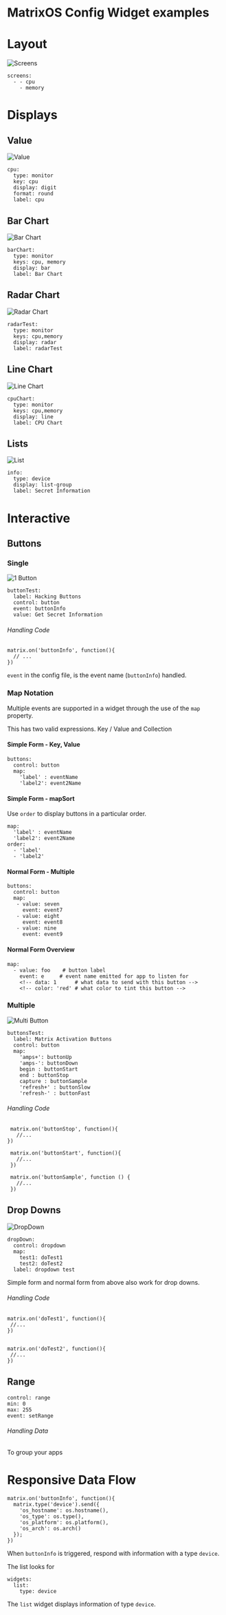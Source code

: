 # MatrixOS Config Widget examples

# Layout
![Screens](img/screens.png)
```
screens:
  - - cpu
    - memory
```

# Displays

## Value
![Value](img/value.png)
```
cpu:
  type: monitor
  key: cpu
  display: digit
  format: round
  label: cpu
```

## Bar Chart
![Bar Chart](img/bar.png)
```
barChart:
  type: monitor
  keys: cpu, memory
  display: bar
  label: Bar Chart
```

## Radar Chart
![Radar Chart](img/radar.png)
```
radarTest:
  type: monitor
  keys: cpu,memory
  display: radar
  label: radarTest
```

## Line Chart
![Line Chart](img/line.png)
```
cpuChart:
  type: monitor
  keys: cpu,memory
  display: line
  label: CPU Chart
```

## Lists
![List](img/secret.png)
```
info:
  type: device
  display: list-group
  label: Secret Information
```

# Interactive

## Buttons

### Single
![1 Button](img/1but.png)
```
buttonTest:
  label: Hacking Buttons
  control: button
  event: buttonInfo
  value: Get Secret Information
```
###### Handling Code
```
matrix.on('buttonInfo', function(){
  // ...
})
```
`event` in the config file, is the event name (`buttonInfo`) handled.


### Map Notation
Multiple events are supported in a widget through the use of the `map` property.

This has two valid expressions. Key / Value and Collection

#### Simple Form - Key, Value
```
buttons:
  control: button
  map:
    'label' : eventName
    'label2': event2Name
```


#### Simple Form - mapSort
Use `order` to display buttons in a particular order.

```
map:
  'label' : eventName
  'label2': event2Name
order:
  - 'label'
  - 'label2'
```

#### Normal Form - Multiple
```
buttons:
  control: button
  map:
   - value: seven
     event: event7
   - value: eight
     event: event8
   - value: nine
     event: event9
```

#### Normal Form Overview
```
map:
  - value: foo    # button label
    event: e     # event name emitted for app to listen for
    <!-- data: 1      # what data to send with this button -->
    <!-- color: 'red' # what color to tint this button -->
```

### Multiple
![Multi Button](img/nbut.png)
```
buttonsTest:
  label: Matrix Activation Buttons
  control: button
  map:
    'amps+': buttonUp
    'amps-': buttonDown
    begin : buttonStart
    end : buttonStop
    capture : buttonSample
    'refresh+' : buttonSlow
    'refresh-' : buttonFast
```
###### Handling Code
```
 matrix.on('buttonStop', function(){
   //...
})

 matrix.on('buttonStart', function(){
   //...
 })

 matrix.on('buttonSample', function () {
   //...
 })
```
## Drop Downs
![DropDown](img/drop.png)
```
dropDown:
  control: dropdown
  map:
    test1: doTest1
    test2: doTest2
  label: dropdown test
```
Simple form and normal form from above also work for drop downs.

###### Handling Code
```
matrix.on('doTest1', function(){
 //...
})


matrix.on('doTest2', function(){
 //...
})
```

## Range
```
control: range
min: 0
max: 255
event: setRange
```

###### Handling Data
To group your apps

# Responsive Data Flow
```
matrix.on('buttonInfo', function(){
  matrix.type('device').send({
    'os_hostname': os.hostname(),
    'os_type': os.type(),
    'os_platform': os.platform(),
    'os_arch': os.arch()
  });
})
```
When `buttonInfo` is triggered, respond with information with a type `device`.

The list looks for
```
widgets:
  list:
    type: device
```
The `list` widget displays information of type `device`.
